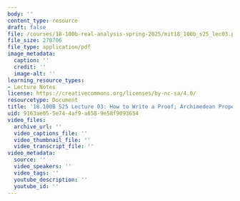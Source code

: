 ```yaml
---
body: ''
content_type: resource
draft: false
file: /courses/18-100b-real-analysis-spring-2025/mit18_100b_s25_lec03.pdf
file_size: 278706
file_type: application/pdf
image_metadata:
  caption: ''
  credit: ''
  image-alt: ''
learning_resource_types:
- Lecture Notes
license: https://creativecommons.org/licenses/by-nc-sa/4.0/
resourcetype: Document
title: '18.100B S25 Lecture 03: How to Write a Proof; Archimedean Property'
uid: 9163ae05-5e74-4af9-a658-9e58f9093654
video_files:
  archive_url: ''
  video_captions_file: ''
  video_thumbnail_file: ''
  video_transcript_file: ''
video_metadata:
  source: ''
  video_speakers: ''
  video_tags: ''
  youtube_description: ''
  youtube_id: ''
---
```

